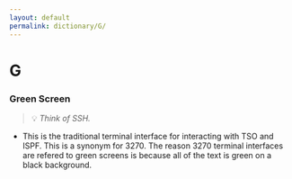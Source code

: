 ```yaml
---
layout: default
permalink: dictionary/G/
---
```


# G

### Green Screen
> 💡 _Think of SSH._

* This is the traditional terminal interface for interacting with TSO and ISPF. This is a synonym for 3270. The reason 3270 terminal interfaces are refered to green screens is because all of the text is green on a black background.